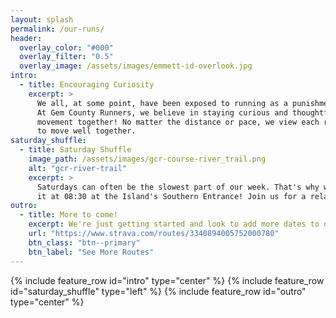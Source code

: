 ```yaml
---
layout: splash
permalink: /our-runs/
header:
  overlay_color: "#000"
  overlay_filter: "0.5"
  overlay_image: /assets/images/emmett-id-overlook.jpg
intro:
  - title: Encouraging Curiosity
    excerpt: >
      We all, at some point, have been exposed to running as a punishment or a "chore".
      At Gem County Runners, we believe in staying curious and thoughtfully exploring of
      movement together! No matter the distance or pace, we view each run as an opportunity
      to move well together.
saturday_shuffle:
  - title: Saturday Shuffle
    image_path: /assets/images/gcr-course-river_trail.png
    alt: "gcr-river-trail"
    excerpt: >
      Saturdays can often be the slowest part of our week. That's why we like to jump start
      it at 08:30 at the Island's Southern Entrance! Join us for a relaxed <a href="https://www.strava.com/routes/3340894005752000780">3-4mi shuffle</a> along the Payette River.
outro:
  - title: More to come!
    excerpt: We're just getting started and look to add more dates to our line up! Interested in exploring more of Gem County?
    url: "https://www.strava.com/routes/3340894005752000780"
    btn_class: "btn--primary"
    btn_label: "See More Routes"
---
```


{% include feature_row id="intro" type="center" %}
{% include feature_row id="saturday_shuffle" type="left" %}
{% include feature_row id="outro" type="center" %}
